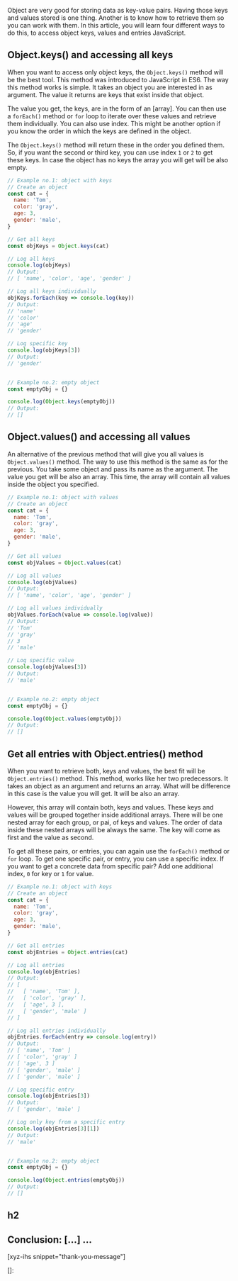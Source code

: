 Object are very good for storing data as key-value pairs. Having those keys and values stored is one thing. Another is to know how to retrieve them so you can work with them. In this article, you will learn four different ways to do this, to access object keys, values and entries JavaScript.
<!--more-->
<!--
Table of Contents:
## h2
### h3
### h3
## h2
## Conclusion: [...] ...
-->


## Object.keys() and accessing all keys

When you want to access only object keys, the `Object.keys()` method will be the best tool. This method was introduced to JavaScript in ES6. The way this method works is simple. It takes an object you are interested in as argument. The value it returns are keys that exist inside that object.

The value you get, the keys, are in the form of an [array]. You can then use a `forEach()` method or `for` loop to iterate over these values and retrieve them individually. You can also use index. This might be another option if you know the order in which the keys are defined in the object.

The `Object.keys()` method will return these in the order you defined them. So, if you want the second or third key, you can use index `1` or `2` to get these keys. In case the object has no keys the array you will get will be also empty.

```JavaScript
// Example no.1: object with keys
// Create an object
const cat = {
  name: 'Tom',
  color: 'gray',
  age: 3,
  gender: 'male',
}

// Get all keys
const objKeys = Object.keys(cat)

// Log all keys
console.log(objKeys)
// Output:
// [ 'name', 'color', 'age', 'gender' ]

// Log all keys individually
objKeys.forEach(key => console.log(key))
// Output:
// 'name'
// 'color'
// 'age'
// 'gender'

// Log specific key
console.log(objKeys[3])
// Output:
// 'gender'


// Example no.2: empty object
const emptyObj = {}

console.log(Object.keys(emptyObj))
// Output:
// []
```

## Object.values() and accessing all values

An alternative of the previous method that will give you all values is `Object.values()` method. The way to use this method is the same as for the previous. You take some object and pass its name as the argument. The value you get will be also an array. This time, the array will contain all values inside the object you specified.

```JavaScript
// Example no.1: object with values
// Create an object
const cat = {
  name: 'Tom',
  color: 'gray',
  age: 3,
  gender: 'male',
}

// Get all values
const objValues = Object.values(cat)

// Log all values
console.log(objValues)
// Output:
// [ 'name', 'color', 'age', 'gender' ]

// Log all values individually
objValues.forEach(value => console.log(value))
// Output:
// 'Tom'
// 'gray'
// 3
// 'male'

// Log specific value
console.log(objValues[3])
// Output:
// 'male'


// Example no.2: empty object
const emptyObj = {}

console.log(Object.values(emptyObj))
// Output:
// []
```

## Get all entries with Object.entries() method

When you want to retrieve both, keys and values, the best fit will be `Object.entries()` method. This method, works like her two predecessors. It takes an object as an argument and returns an array. What will be difference in this case is the value you will get. It will be also an array.

However, this array will contain both, keys and values. These keys and values will be grouped together inside additional arrays. There will be one nested array for each group, or pai, of keys and values. The order of data inside these nested arrays will be always the same. The key will come as first and the value as second.

To get all these pairs, or entries, you can again use the `forEach()` method or `for` loop. To get one specific pair, or entry, you can use a specific index. If you want to get a concrete data from specific pair? Add one additional index, `0` for key or `1` for value.

```JavaScript
// Example no.1: object with keys
// Create an object
const cat = {
  name: 'Tom',
  color: 'gray',
  age: 3,
  gender: 'male',
}

// Get all entries
const objEntries = Object.entries(cat)

// Log all entries
console.log(objEntries)
// Output:
// [
//   [ 'name', 'Tom' ],
//   [ 'color', 'gray' ],
//   [ 'age', 3 ],
//   [ 'gender', 'male' ]
// ]

// Log all entries individually
objEntries.forEach(entry => console.log(entry))
// Output:
// [ 'name', 'Tom' ]
// [ 'color', 'gray' ]
// [ 'age', 3 ]
// [ 'gender', 'male' ]
// [ 'gender', 'male' ]

// Log specific entry
console.log(objEntries[3])
// Output:
// [ 'gender', 'male' ]

// Log only key from a specific entry
console.log(objEntries[3][1])
// Output:
// 'male'


// Example no.2: empty object
const emptyObj = {}

console.log(Object.entries(emptyObj))
// Output:
// []
```

## h2

## Conclusion: [...] ...

[xyz-ihs snippet="thank-you-message"]

<!-- ### Links -->
[]:

<!--
### Meta:
-
-->

<!--
### Keywords:
-
-->

<!--
### Resources:
-
-->
